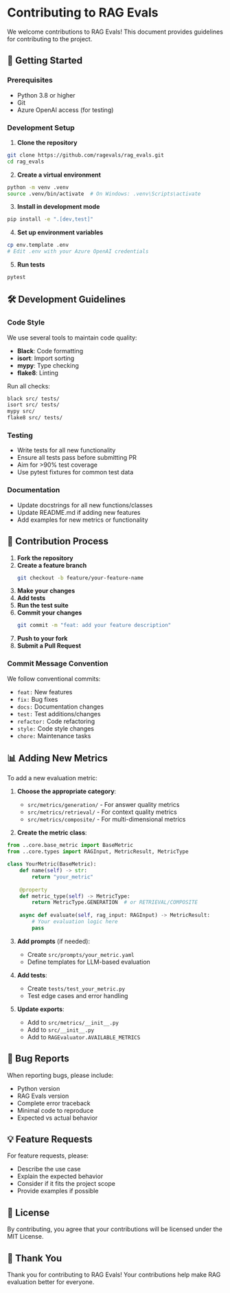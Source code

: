 # Contributing to RAG Evals

We welcome contributions to RAG Evals! This document provides guidelines for contributing to the project.

## 🚀 Getting Started

### Prerequisites

- Python 3.8 or higher
- Git
- Azure OpenAI access (for testing)

### Development Setup

1. **Clone the repository**
```bash
git clone https://github.com/ragevals/rag_evals.git
cd rag_evals
```

2. **Create a virtual environment**
```bash
python -m venv .venv
source .venv/bin/activate  # On Windows: .venv\Scripts\activate
```

3. **Install in development mode**
```bash
pip install -e ".[dev,test]"
```

4. **Set up environment variables**
```bash
cp env.template .env
# Edit .env with your Azure OpenAI credentials
```

5. **Run tests**
```bash
pytest
```

## 🛠️ Development Guidelines

### Code Style

We use several tools to maintain code quality:

- **Black**: Code formatting
- **isort**: Import sorting
- **mypy**: Type checking
- **flake8**: Linting

Run all checks:
```bash
black src/ tests/
isort src/ tests/
mypy src/
flake8 src/ tests/
```

### Testing

- Write tests for all new functionality
- Ensure all tests pass before submitting PR
- Aim for >90% test coverage
- Use pytest fixtures for common test data

### Documentation

- Update docstrings for all new functions/classes
- Update README.md if adding new features
- Add examples for new metrics or functionality

## 🔄 Contribution Process

1. **Fork the repository**
2. **Create a feature branch**
   ```bash
   git checkout -b feature/your-feature-name
   ```
3. **Make your changes**
4. **Add tests**
5. **Run the test suite**
6. **Commit your changes**
   ```bash
   git commit -m "feat: add your feature description"
   ```
7. **Push to your fork**
8. **Submit a Pull Request**

### Commit Message Convention

We follow conventional commits:

- `feat:` New features
- `fix:` Bug fixes
- `docs:` Documentation changes
- `test:` Test additions/changes
- `refactor:` Code refactoring
- `style:` Code style changes
- `chore:` Maintenance tasks

## 📊 Adding New Metrics

To add a new evaluation metric:

1. **Choose the appropriate category**:
   - `src/metrics/generation/` - For answer quality metrics
   - `src/metrics/retrieval/` - For context quality metrics
   - `src/metrics/composite/` - For multi-dimensional metrics

2. **Create the metric class**:
```python
from ..core.base_metric import BaseMetric
from ..core.types import RAGInput, MetricResult, MetricType

class YourMetric(BaseMetric):
    def name(self) -> str:
        return "your_metric"
    
    @property
    def metric_type(self) -> MetricType:
        return MetricType.GENERATION  # or RETRIEVAL/COMPOSITE
    
    async def evaluate(self, rag_input: RAGInput) -> MetricResult:
        # Your evaluation logic here
        pass
```

3. **Add prompts** (if needed):
   - Create `src/prompts/your_metric.yaml`
   - Define templates for LLM-based evaluation

4. **Add tests**:
   - Create `tests/test_your_metric.py`
   - Test edge cases and error handling

5. **Update exports**:
   - Add to `src/metrics/__init__.py`
   - Add to `src/__init__.py`
   - Add to `RAGEvaluator.AVAILABLE_METRICS`

## 🐛 Bug Reports

When reporting bugs, please include:

- Python version
- RAG Evals version
- Complete error traceback
- Minimal code to reproduce
- Expected vs actual behavior

## 💡 Feature Requests

For feature requests, please:

- Describe the use case
- Explain the expected behavior
- Consider if it fits the project scope
- Provide examples if possible

## 📄 License

By contributing, you agree that your contributions will be licensed under the MIT License.

## 🙏 Thank You

Thank you for contributing to RAG Evals! Your contributions help make RAG evaluation better for everyone. 